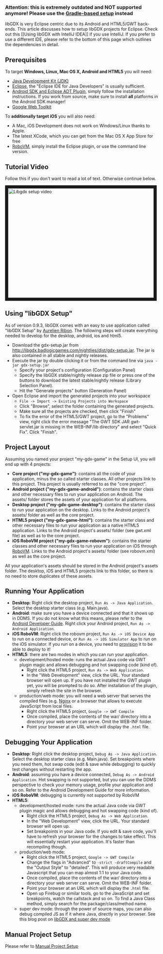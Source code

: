 ### Attention: this is extremely outdated and NOT supported anymore! Please use the [Gradle-based setup](https://github.com/libgdx/libgdx/wiki/Project-Setup-Gradle) instead

libGDX is very Eclipse centric due to its Android and HTML5/GWT back-ends. This article discusses how to setup libGDX projects for Eclipse. Check out this [[Using libGDX with IntelliJ IDEA]] if you use IntelliJ. If you prefer to use a different IDE, please refer to the bottom of this page which outlines the dependencies in detail.

## Prerequisites ##
To target **Windows, Linux, Mac OS X, Android and HTML5** you will need:

  * [Java Development Kit (JDK)](http://www.oracle.com/technetwork/java/javase/downloads/index.html)
  * [Eclipse](http://www.eclipse.org/downloads/), the "Eclipse IDE for Java Developers" is usually sufficient.
  * [Android SDK and Eclipse ADT Plugin](http://developer.android.com/sdk/installing.html), simply follow the installation instructions. If you work from source, make sure to install **all** platforms in the Android SDK manager!
  * [Google Web Toolkit](https://developers.google.com/web-toolkit/usingeclipse)

To **additionally target iOS** you will also need:

  * A Mac, iOS Development does not work on Windows/Linux thanks to Apple.
  * The latest XCode, which you can get from the Mac OS X App Store for free
  * [RoboVM](http://www.robovm.org/docs.html#eclipse), simply install the Eclipse plugin, or use the command line version.

## Tutorial Video ##

Follow this if you don't want to read a lot of text. Otherwise continue below.


<a href="http://www.youtube.com/watch?feature=player_embedded&v=mmH05k6HFsI
" target="_blank"><img src="http://img.youtube.com/vi/mmH05k6HFsI/0.jpg" 
alt="Libgdx setup video" width="480" height="360" border="10" /></a>


## Using "libGDX Setup" ##
As of version 0.9.3, libGDX comes with an easy to use application called "libGDX Setup" by [Aurelien Ribon](http://www.aurelienribon.com/blog/). The following steps will create everything needed to develop for the desktop, android, ios and html5.

  * Download the gdx-setup.jar from http://libgdx.badlogicgames.com/nightlies/dist/gdx-setup.jar. The jar is also contained in all stable and nightly releases.
  * Execute the jar by double clicking it or from the command line via `java -jar gdx-setup.jar`
    * Specify your project's configuration (Configuration Panel)
    * Specify the libGDX stable/nightly release zip file or press one of the buttons to download the latest stable/nightly release (Library Selection Panel).
    * Hit the "Generate projects" button (Generation Panel)
  * Open Eclipse and import the generated projects into your workspace 
    * `File -> Import -> Existing Projects into Workspace`
    * Click "Browse", select the folder containing the generated projects.
    * Make sure all the projects are checked, then click "Finish"
    * To fix the error of the HTML5/GWT project, go to the "Problems" view, right click the error message "The GWT SDK JAR gwt-servlet.jar is missing in the WEB-INF/lib directory" and select "Quick Fix". Click "Finish".

## Project Layout ##
Assuming you named your project "my-gdx-game" in the Setup UI, you will end up with 4 projects:

  * **Core project ("my-gdx-game")**: contains all the code of your application, minus the so called starter classes. All other projects link to this project. This project is usually referred to as the "core project".
  * **Android project ("my-gdx-game-android")**: contains the starter class and other necessary files to run your application on Android. The assets/ folder stores the assets of your application for all platforms.
  * **Desktop project ("my-gdx-game-desktop")**: contains the starter class to run your application on the desktop. Links to the Android project's assets/ folder as well as the core project.
  * **HTML5 project ("my-gdx-game-html")**: contains the starter class and other necessary files to run your application as a native HTML5 application. Links to the Android project's assets/ folder (see gwt.xml file) as well as to the core project.
  * **iOS RoboVM project ("my-gdx-game-robovm")**: contains the starter classes and other necessary files to run your application on iOS through [RoboVM](http://www.robovm.org/). Links to the Android project's assets/ folder (see robovm.xml) as well as the core project.

All your application's assets should be stored in the Android project's assets folder. The desktop, iOS and HTML5 projects link to this folder, so there is no need to store duplicates of these assets.

## Running Your Application ##

  * **Desktop**: Right click the desktop project, `Run As -> Java Application`. Select the desktop starter class (e.g. Main.java).
  * **Android**: make sure you have a device connected and that it shows up in DDMS. If you do not know what this means, please refer to the [Android Developer Guide](http://developer.android.com/guide/index.html). Right click your Android project, `Run As -> Android Application`.
  * **iOS RoboVM**: Right click the robovm project, `Run As -> iOS Device App` to run on a connected device, or `Run As -> iOS Simulator App` to run on the iOS simulator. If you run on a device, you need to [provision](https://developer.apple.com/library/ios/documentation/ToolsLanguages/Conceptual/YourFirstAppStoreSubmission/ProvisionYourDevicesforDevelopment/ProvisionYourDevicesforDevelopment.html) it to be able to deploy to it!
  * **HTML5**: there are two modes in which you can run your application.
    * development/hosted mode: runs the actual Java code via GWT plugin magic and allows debugging and hot swapping code (kind of).
      * Right click the HTML5 project, `Run As -> Web Application`. 
      * In the "Web Development" view, click the URL. Your standard browser will open up. If you have not installed the GWT plugin yet, you will be prompted to do so. After installation of the plugin, simply refresh the site in the browser.
    * production/web mode: you will need a web server that serves the compiled files (e.g. [Nginx](http://nginx.org/) or a browser that allows to execute JavaScript from local files.
      * Right click the HTML5 project, `Google -> GWT Compile`
      * Once compiled, place the contents of the war/ directory into a directory your web server can serve. Omit the WEB-INF folder.
      * Point your browser at an URL which will display the `.html` file.

## Debugging Your Application ##

  * **Desktop**: Right click the desktop project, `Debug As -> Java Application`. Select the desktop starter class (e.g. Main.java). Set breakpoints where you need them, hot swap code (edit & save while debugging) to quickly test changes without restarting the app.
  * **Android**: assuming you have a device connected, `Debug As -> Android Application`. Hot swapping is not supported, but you can use the DDMS perspective to check your memory usage, profile your application and so on. Refer to the Android Development Guide for more information.
  * **iOS RoboVM**: debugging is currently not supported by RoboVM
  * **HTML5**:
    * development/hosted mode: runs the actual Java code via GWT plugin magic and allows debugging and hot swapping code (kind of).
      * Right click the HTML5 project, `Debug As -> Web Application`. 
      * In the "Web Development" view, click the URL. Your standard browser will open up. 
      * Set breakpoints in your Java code. If you edit & save code, you'll have to refresh your browser for the changes to take effect. This will essentially restart your application. It's faster than recompiling though.
    * production/web mode: 
      * Right click the HTML5 project, `Google -> GWT Compile`
      * Change the flags in "Advanced" to `-strict -draftCompile` and the "Output Style" to "detailed". This will produce very readable Javascript that you can map almost 1:1 to your Java code.
      * Once compiled, place the contents of the war/ directory into a directory your web server can serve. Omit the WEB-INF folder.
      * Point your browser at an URL which will display the `.html` file.
      * Open up Firebug or similar tools, go to the JavaScript and set breakpoints, watch the callstack and so on. To find a Java Class method, simply search for the package/class/method name.
    * super dev mode: through the power of source maps, you can also debug compiled JS as if it where Java, directly in your browser. See this blog post on [libGDX and super dev mode](http://www.badlogicgames.com/wordpress/?p=3073)

## Manual Project Setup ##
Please refer to [Manual Project Setup](https://github.com/libgdx/libgdx/wiki/Manual-project-setup)